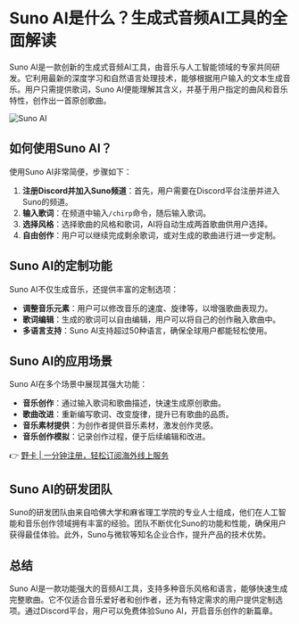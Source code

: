 # Suno AI是什么？生成式音频AI工具的全面解读

Suno AI是一款创新的生成式音频AI工具，由音乐与人工智能领域的专家共同研发。它利用最新的深度学习和自然语言处理技术，能够根据用户输入的文本生成音乐。用户只需提供歌词，Suno AI便能理解其含义，并基于用户指定的曲风和音乐特性，创作出一首原创歌曲。

![Suno AI](https://images.unsplash.com/photo-1678995632928-298d05d41671?q=80&w=1828&auto=format&fit=crop&ixlib=rb-4.0.3&ixid=M3wxMjA3fDB8MHxwaG90by1wYWdlfHx8fGVufDB8fHx8fA== "Suno AI")

## 如何使用Suno AI？

使用Suno AI非常简便，步骤如下：

1. **注册Discord并加入Suno频道**：首先，用户需要在Discord平台注册并进入Suno的频道。
2. **输入歌词**：在频道中输入`/chirp`命令，随后输入歌词。
3. **选择风格**：选择歌曲的风格和歌词，AI将自动生成两首歌曲供用户选择。
4. **自由创作**：用户可以继续完成剩余歌词，或对生成的歌曲进行进一步定制。

## Suno AI的定制功能

Suno AI不仅生成音乐，还提供丰富的定制选项：

- **调整音乐元素**：用户可以修改音乐的速度、旋律等，以增强歌曲表现力。
- **歌词编辑**：生成的歌词可以自由编辑，用户可以将自己的创作融入歌曲中。
- **多语言支持**：Suno AI支持超过50种语言，确保全球用户都能轻松使用。

## Suno AI的应用场景

Suno AI在多个场景中展现其强大功能：

- **音乐创作**：通过输入歌词和歌曲描述，快速生成原创歌曲。
- **歌曲改进**：重新编写歌词、改变旋律，提升已有歌曲的品质。
- **音乐素材提供**：为创作者提供音乐素材，激发创作灵感。
- **音乐创作模拟**：记录创作过程，便于后续编辑和改进。

👉 [野卡 | 一分钟注册，轻松订阅海外线上服务](https://bbtdd.com/yeka)

## Suno AI的研发团队

Suno的研发团队由来自哈佛大学和麻省理工学院的专业人士组成，他们在人工智能和音乐创作领域拥有丰富的经验。团队不断优化Suno的功能和性能，确保用户获得最佳体验。此外，Suno与微软等知名企业合作，提升产品的技术优势。

## 总结

Suno AI是一款功能强大的音频AI工具，支持多种音乐风格和语言，能够快速生成完整歌曲。它不仅适合音乐爱好者和创作者，还为有特定需求的用户提供定制选项。通过Discord平台，用户可以免费体验Suno AI，开启音乐创作的新篇章。